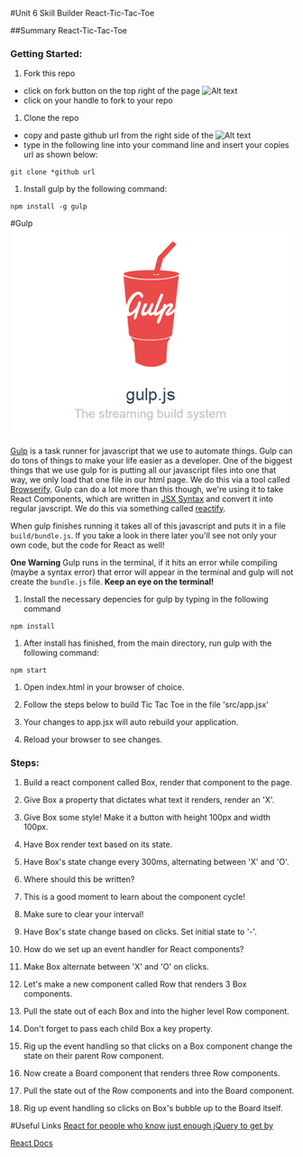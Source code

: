 #Unit 6 Skill Builder React-Tic-Tac-Toe

##Summary
React-Tic-Tac-Toe

### Getting Started:

1. Fork this repo
  - click on fork button on the top right of the page ![Alt text](http://u.cubeupload.com/azai91/howtofork.png)
  - click on your handle to fork to your repo

1. Clone the repo
  - copy and paste github url from the right side of the ![Alt text](http://u.cubeupload.com/azai91/howtoclone.png)
  - type in the following line into your command line and insert your copies url as shown below:
  ````
  git clone *github url
  ````

1. Install gulp by the following command:
````
npm install -g gulp
````
#Gulp
![](gulp-js.jpg)

[Gulp](http://gulpjs.com/) is a task runner for javascript that we use to automate things. 
Gulp can do tons of things to make your life easier as a developer. One of the biggest things that we use gulp for is putting all our javascript files into one that way, we only load that one file in our html page. We do this via a tool called [Browserify](http://browserify.org/).
Gulp can do a lot more than this though, we're using it to take React Components, which are written in [JSX Syntax](https://facebook.github.io/jsx/) and convert it into regular javscript. We do this via something called [reactify](https://github.com/andreypopp/reactify).

When gulp finishes running it takes all of this javascript and puts it in a file `build/bundle.js`. If you take a look in there later you'll see not only your own code, but the code for React as well!

**One Warning**
  Gulp runs in the terminal, if it hits an error while compiling (maybe a syntax error) that error will appear in the terminal and gulp will not create the `bundle.js` file. **Keep an eye on the terminal!**

1. Install the necessary depencies for gulp by typing in the following command
````
npm install
````
1. After install has finished, from the main directory, run gulp with the following command:
```
npm start
```
1. Open index.html in your browser of choice.

1. Follow the steps below to build Tic Tac Toe in the file 'src/app.jsx'

1. Your changes to app.jsx will auto rebuild your application.

1. Reload your browser to see changes.


### Steps:

1. Build a react component called Box, render that component to the page.

1. Give Box a property that dictates what text it renders, render an 'X'.

1. Give Box some style! Make it a button with height 100px and width 100px.
1. Have Box render text based on its state.

1. Have Box's state change every 300ms, alternating between 'X' and 'O'.
  1. Where should this be written?
  1. This is a good moment to learn about the component cycle!
  1. Make sure to clear your interval!

1. Have Box's state change based on clicks. Set initial state to '-'.
  1. How do we set up an event handler for React components?
  1. Make Box alternate between 'X' and 'O' on clicks.

1. Let's make a new component called Row that renders 3 Box components.

1. Pull the state out of each Box and into the higher level Row component.
  1. Don't forget to pass each child Box a key property.

1. Rig up the event handling so that clicks on a Box component change the
  state on their parent Row component.

1. Now create a Board component that renders three Row components.

1. Pull the state out of the Row components and into the Board component.

1. Rig up event handling so clicks on Box's bubble up to the Board itself.


#Useful Links
[React for people who know just enough jQuery to get by](http://reactfordesigners.com/labs/reactjs-introduction-for-people-who-know-just-enough-jquery-to-get-by/)

[React Docs](https://facebook.github.io/react/docs/component-api.html)
